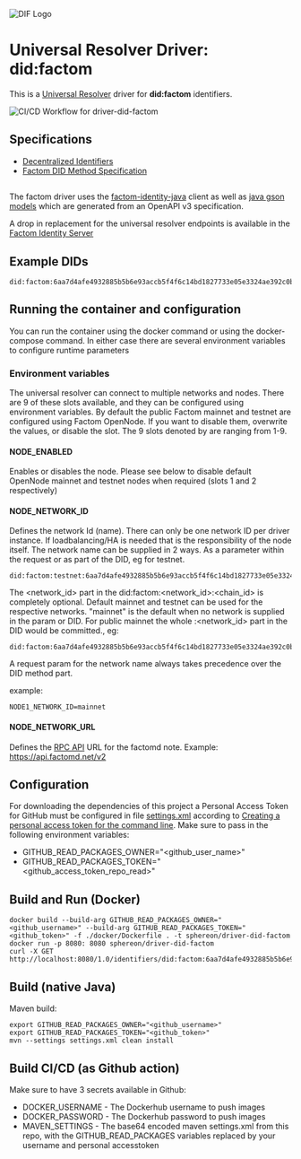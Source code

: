 ![DIF Logo](https://raw.githubusercontent.com/decentralized-identity/universal-resolver/master/docs/logo-dif.png)

# Universal Resolver Driver: did:factom

This is a [Universal Resolver](https://github.com/decentralized-identity/universal-resolver/) driver for **did:factom** identifiers.

![CI/CD Workflow for driver-did-factom](https://github.com/Sphereon-Opensource/driver-did-factom/workflows/CI/CD%20Workflow%20for%20driver-did-factom/badge.svg?branch=develop)
## Specifications

* [Decentralized Identifiers](https://w3c.github.io/did-core/)
* [Factom DID Method Specification](https://github.com/bi-foundation/FIS/blob/feature/DID/FIS/DID.md)

##

The factom driver uses the [factom-identity-java](https://github.com/Sphereon-Opensource/factom-identity-java) client as
well as [java gson models](https://github.com/Sphereon-Opensource/factom-identity-schema) which are generated from an OpenAPI v3 specification.

A drop in replacement for the universal resolver endpoints is available in the [Factom Identity Server](https://github.com/Sphereon-Opensource/factom-identity-server)

## Example DIDs

```
did:factom:6aa7d4afe4932885b5b6e93accb5f4f6c14bd1827733e05e3324ae392c0b2764

```
## Running the container and configuration
You can run the container using the docker command or using the docker-compose command. 
In either case there are several environment variables to configure runtime parameters

### Environment variables
The universal resolver can connect to multiple networks and nodes. There are 9 of these slots available, and they can be configured using environment variables.
By default the public Factom mainnet and testnet are configured using Factom OpenNode. If you want to disable them, overwrite the values, or disable the slot. The 9 slots denoted by <X> are ranging from 1-9. 

#### NODE<X>_ENABLED
Enables or disables the node. Please see below to disable default OpenNode mainnet and testnet nodes when required (slots 1 and 2 respectively)

#### NODE<X>_NETWORK_ID
Defines the network Id (name). There can only be one network ID per driver instance. If loadbalancing/HA is needed that is the responsibility of the node itself. The network name can be supplied in 2 ways. As a parameter within the request or as part of the DID, eg for testnet.
````
did:factom:testnet:6aa7d4afe4932885b5b6e93accb5f4f6c14bd1827733e05e3324ae392c0b2764
````
The <network_id> part in the did:factom:<network_id>:<chain_id> is completely optional. Default mainnet and testnet can be used for the respective networks. "mainnet" is the default when no network is supplied in the param or DID. For public mainnet the whole :<network_id> part in the DID would be committed., eg:
````
did:factom:6aa7d4afe4932885b5b6e93accb5f4f6c14bd1827733e05e3324ae392c0b2764
````
A request param for the network name always takes precedence over the DID method part.

example: 
````$bash
NODE1_NETWORK_ID=mainnet
````

#### NODE<X>_NETWORK_URL
Defines the [RPC API](https://docs.factomprotocol.org/start/factom-api-docs/factomd-api) URL for the factomd note. Example: https://api.factomd.net/v2

## Configuration
For downloading the dependencies of this project a Personal Access Token for GitHub must be configured in file [settings.xml](https://github.com/sphereon-opensource/uni-resolver-driver-did-factom/blob/master/settings.xml) according to [Creating a personal access token for the command line](https://help.github.com/en/github/authenticating-to-github/creating-a-personal-access-token-for-the-command-line).
Make sure to pass in the following environment variables:
 * GITHUB_READ_PACKAGES_OWNER="<github_user_name>"
 * GITHUB_READ_PACKAGES_TOKEN="<github_access_token_repo_read>"


## Build and Run (Docker)

```
docker build --build-arg GITHUB_READ_PACKAGES_OWNER="<github_username>" --build-arg GITHUB_READ_PACKAGES_TOKEN="<github_token>" -f ./docker/Dockerfile . -t sphereon/driver-did-factom
docker run -p 8080: 8080 sphereon/driver-did-factom
curl -X GET http://localhost:8080/1.0/identifiers/did:factom:6aa7d4afe4932885b5b6e93accb5f4f6c14bd1827733e05e3324ae392c0b2764

```

## Build (native Java)
Maven build:

    export GITHUB_READ_PACKAGES_OWNER="<github_username>" 
    export GITHUB_READ_PACKAGES_TOKEN="<github_token>"
	mvn --settings settings.xml clean install
 
## Build CI/CD (as Github action)
Make sure to have 3 secrets available in Github:
 * DOCKER_USERNAME - The Dockerhub username to push images
 * DOCKER_PASSWORD - The Dockerhub password to push images
 * MAVEN_SETTINGS - The base64 encoded maven settings.xml from this repo, with the GITHUB_READ_PACKAGES variables replaced by your username and personal accesstoken
